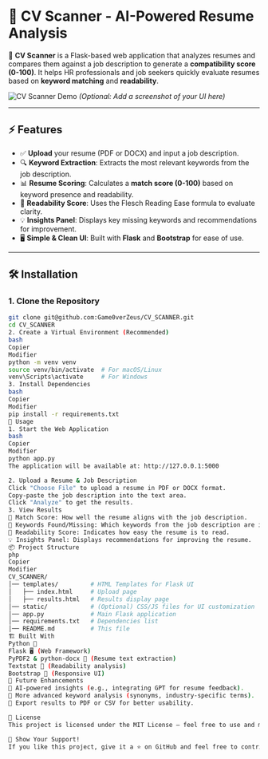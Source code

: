 # 📝 CV Scanner - AI-Powered Resume Analysis

🚀 **CV Scanner** is a Flask-based web application that analyzes resumes and compares them against a job description to generate a **compatibility score (0-100)**. It helps HR professionals and job seekers quickly evaluate resumes based on **keyword matching** and **readability**.

![CV Scanner Demo](https://your-image-url.com/demo.png) *(Optional: Add a screenshot of your UI here)*

---

## ⚡ Features

- ✅ **Upload** your resume (PDF or DOCX) and input a job description.
- 🔍 **Keyword Extraction**: Extracts the most relevant keywords from the job description.
- 📊 **Resume Scoring**: Calculates a **match score (0-100)** based on keyword presence and readability.
- 📖 **Readability Score**: Uses the Flesch Reading Ease formula to evaluate clarity.
- 💡 **Insights Panel**: Displays key missing keywords and recommendations for improvement.
- 🖥 **Simple & Clean UI**: Built with **Flask** and **Bootstrap** for ease of use.

---

## 🛠️ Installation

### **1. Clone the Repository**
```bash
git clone git@github.com:Game0verZeus/CV_SCANNER.git
cd CV_SCANNER
2. Create a Virtual Environment (Recommended)
bash
Copier
Modifier
python -m venv venv
source venv/bin/activate  # For macOS/Linux
venv\Scripts\activate     # For Windows
3. Install Dependencies
bash
Copier
Modifier
pip install -r requirements.txt
🚀 Usage
1. Start the Web Application
bash
Copier
Modifier
python app.py
The application will be available at: http://127.0.0.1:5000

2. Upload a Resume & Job Description
Click "Choose File" to upload a resume in PDF or DOCX format.
Copy-paste the job description into the text area.
Click "Analyze" to get the results.
3. View Results
🎯 Match Score: How well the resume aligns with the job description.
🔑 Keywords Found/Missing: Which keywords from the job description are in the resume.
📖 Readability Score: Indicates how easy the resume is to read.
💡 Insights Panel: Displays recommendations for improving the resume.
📦 Project Structure
php
Copier
Modifier
CV_SCANNER/
│── templates/         # HTML Templates for Flask UI
│   ├── index.html     # Upload page
│   ├── results.html   # Results display page
│── static/            # (Optional) CSS/JS files for UI customization
│── app.py             # Main Flask application
│── requirements.txt   # Dependencies list
│── README.md          # This file
🏗️ Built With
Python 🐍
Flask 🖥️ (Web Framework)
PyPDF2 & python-docx 📄 (Resume text extraction)
Textstat 📖 (Readability analysis)
Bootstrap 🎨 (Responsive UI)
🤖 Future Enhancements
🔹 AI-powered insights (e.g., integrating GPT for resume feedback).
🔹 More advanced keyword analysis (synonyms, industry-specific terms).
🔹 Export results to PDF or CSV for better usability.

📜 License
This project is licensed under the MIT License – feel free to use and modify it.

🌟 Show Your Support!
If you like this project, give it a ⭐ on GitHub and feel free to contribute! 😊
